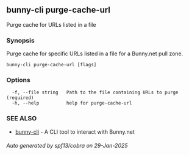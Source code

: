 ## bunny-cli purge-cache-url

Purge cache for URLs listed in a file

### Synopsis

Purge cache for specific URLs listed in a file for a Bunny.net pull zone.

```
bunny-cli purge-cache-url [flags]
```

### Options

```
  -f, --file string   Path to the file containing URLs to purge (required)
  -h, --help          help for purge-cache-url
```

### SEE ALSO

* [bunny-cli](bunny-cli.md)	 - A CLI tool to interact with Bunny.net

###### Auto generated by spf13/cobra on 29-Jan-2025
